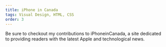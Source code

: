 ```yaml
---
title: iPhone in Canada
tags: Visual Design, HTML, CSS
order: 3
---
```


Be sure to checkout my contributions to iPhoneinCanada, a site dedicated to providing readers with the latest Apple and technological news.
